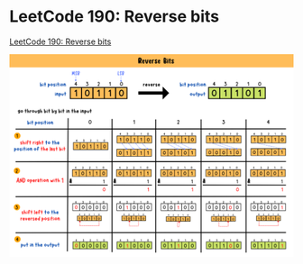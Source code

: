# LeetCode 190: Reverse bits
[LeetCode 190: Reverse bits]()

![reverse bits-summary-card](https://github.com/ClaireLee22/Leetcode/blob/main/LeetCode%20190-%20Reverse%20Bits/images/reverse%20bits%20summary%20card.png)
